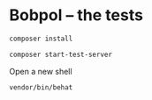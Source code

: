 Bobpol – the tests
==================

```sh
composer install
```

```sh
composer start-test-server
```

Open a new shell

```sh
vendor/bin/behat
```
